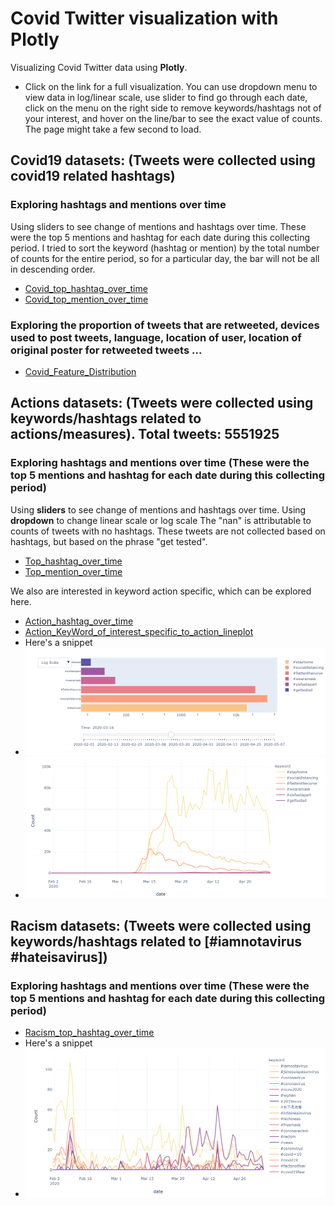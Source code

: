 # Covid Twitter visualization with Plotly
Visualizing Covid Twitter data using **Plotly**.
- Click on the link for a full visualization. You can use dropdown menu to view data in log/linear scale, use slider to find go through each date, click on the menu on the right side to remove keywords/hashtags not of your interest, and hover on the line/bar to see the exact value of counts. The page might take a few second to load. 

## Covid19 datasets: (Tweets were collected using covid19 related hashtags)
### Exploring hashtags and mentions over time 
Using sliders to see change of mentions and hashtags over time. These were the top 5 mentions and hashtag for each date during this collecting period. I tried to sort the keyword (hashtag or mention) by the total number of counts for the entire period, so for a particular day, the bar will not be all in descending order. 
- [Covid_top_hashtag_over_time](https://2miatran.github.io/twitter_visualization/Covid_hashtag_bar_over_time.html)
- [Covid_top_mention_over_time](https://2miatran.github.io/twitter_visualization/Covid_Mention_bar_over_time.html)
### Exploring the proportion of tweets that are retweeted, devices used to post tweets, language, location of user, location of original poster for retweeted tweets ...
- [Covid_Feature_Distribution](https://2miatran.github.io/twitter_visualization/Covid_Feature_Distribution.html)

## Actions datasets: (Tweets were collected using keywords/hashtags related to actions/measures). Total tweets: 5551925
### Exploring hashtags and mentions over time (These were the top 5 mentions and hashtag for each date during this collecting period)
Using **sliders** to see change of mentions and hashtags over time. 
Using **dropdown** to change linear scale or log scale
The "nan" is attributable to counts of tweets with no hashtags. These tweets are not collected based on hashtags, but based on the phrase "get tested". 
- [Top_hashtag_over_time](https://2miatran.github.io/twitter_visualization/Action_Hashtag_bar_over_time.html)
- [Top_mention_over_time](https://2miatran.github.io/twitter_visualization/Action_Mention_bar_over_time.html)

We also are interested in keyword action specific, which can be explored here. 
- [Action_hashtag_over_time](https://2miatran.github.io/twitter_visualization/Action_KeyWord_of_interest_specific_to_action.html)
- [Action_KeyWord_of_interest_specific_to_action_lineplot](https://2miatran.github.io/twitter_visualization/Action_KeyWord_of_interest_specific_to_action_lineplot.html)
- Here's a snippet
- ![image](https://github.com/2miatran/twitter_visualization/blob/master/slider_dropdown_menu_covid_action.png)
- ![image](https://github.com/2miatran/twitter_visualization/blob/master/Action_KeyWord_of_interest_specific_to_action_lineplot.png)

## Racism datasets: (Tweets were collected using keywords/hashtags related to [#iamnotavirus #hateisavirus])
### Exploring hashtags and mentions over time (These were the top 5 mentions and hashtag for each date during this collecting period)
- [Racism_top_hashtag_over_time](https://2miatran.github.io/twitter_visualization/Racism_Hashtag_over_time_lineplot.html)
- Here's a snippet
- ![image](https://github.com/2miatran/twitter_visualization/blob/master/Racism_Hashtag_over_time_lineplot.png)


